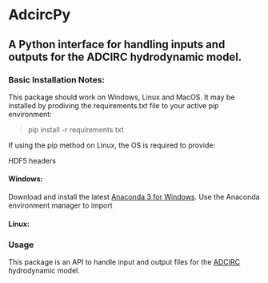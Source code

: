 # AdcircPy </h1>
## A Python interface for handling inputs and outputs for the ADCIRC hydrodynamic model. 

### Basic Installation Notes:
This package should work on Windows, Linux and MacOS.
It may be installed by prodiving the requirements.txt file to your active pip environment:

> pip install -r requirements.txt


If using the pip method on Linux, the OS is required to provide:

HDF5 headers




#### Windows:
Download and install the latest [Anaconda 3 for Windows](https://www.anaconda.com/download/#windows). Use the Anaconda environment manager to import 

#### Linux:

### Usage


This package is an API to handle input and output files for the [ADCIRC](http://adcirc.org) hydrodynamic model. 